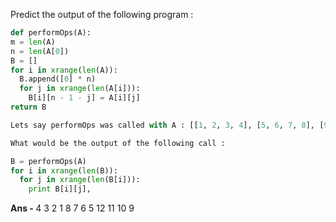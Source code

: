Predict the output of the following program :

```python
def performOps(A):
m = len(A)
n = len(A[0])
B = []
for i in xrange(len(A)):  
  B.append([0] * n)
  for j in xrange(len(A[i])):
    B[i][n - 1 - j] = A[i][j]
return B

Lets say performOps was called with A : [[1, 2, 3, 4], [5, 6, 7, 8], [9, 10, 11, 12]] . 

What would be the output of the following call :

B = performOps(A)
for i in xrange(len(B)):
  for j in xrange(len(B[i])):
    print B[i][j],

```

<b> Ans - </b>  4 3 2 1 8 7 6 5 12 11 10 9
